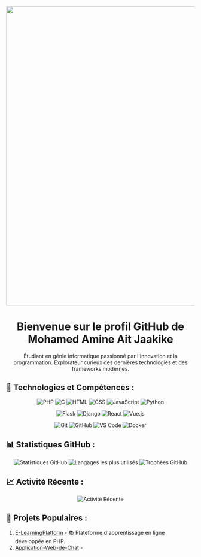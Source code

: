 <div align="center">
  <img src="[![196581060-0e3cc3d2-93e3-4108-82ea-920de5bcece4](https://github.com/MohamedAmineAitJaakike/MohamedAmineAitJaakike/assets/156606560/f69f7670-4c18-4caa-8688-b437f501186d)](https://www.bing.com/images/search?view=detailV2&ccid=iPHSLyi6&id=AF735998F56A3CE49305D9A352BB58C37F685C66&thid=OIP.iPHSLyi6GI1txFyroQkLiwAAAA&mediaurl=https%3a%2f%2fy.yarn.co%2f415151da-1a3f-465f-82ea-17c76a906f97_text.gif&cdnurl=https%3a%2f%2fth.bing.com%2fth%2fid%2fR.88f1d22f28ba188d6dc45caba1090b8b%3frik%3dZlxof8NYu1Kj2Q%26pid%3dImgRaw%26r%3d0&exph=226&expw=400&q=196581060-0e3cc3d2-93e3-4108-82ea-920de5bcece4.gif&simid=608007850479469199&FORM=IRPRST&ck=B93EA53BF58829D673E885819B3AC158&selectedIndex=3&itb=0)" width="800"/>
</div>

<div align="center">
  <h1>Bienvenue sur le profil GitHub de Mohamed Amine Ait Jaakike</h1>
  <p>Étudiant en génie informatique passionné par l'innovation et la programmation. Explorateur curieux des dernières technologies et des frameworks modernes.</p>
</div>

## 🚀 Technologies et Compétences :

<div align="center">
  <p>
    <img src="https://img.shields.io/badge/PHP-777BB4?style=for-the-badge&logo=php&logoColor=white" alt="PHP">
    <img src="https://img.shields.io/badge/C-00599C?style=for-the-badge&logo=c&logoColor=white" alt="C">
    <img src="https://img.shields.io/badge/HTML-239120?style=for-the-badge&logo=html5&logoColor=white" alt="HTML">
    <img src="https://img.shields.io/badge/CSS-1572B6?style=for-the-badge&logo=css3&logoColor=white" alt="CSS">
    <img src="https://img.shields.io/badge/JavaScript-F7DF1E?style=for-the-badge&logo=javascript&logoColor=black" alt="JavaScript">
    <img src="https://img.shields.io/badge/Python-3776AB?style=for-the-badge&logo=python&logoColor=white" alt="Python">
  </p>
  <p>
    <img src="https://img.shields.io/badge/Flask-000000?style=for-the-badge&logo=flask&logoColor=white" alt="Flask">
    <img src="https://img.shields.io/badge/Django-092E20?style=for-the-badge&logo=django&logoColor=white" alt="Django">
    <img src="https://img.shields.io/badge/React-61DAFB?style=for-the-badge&logo=react&logoColor=white" alt="React">
    <img src="https://img.shields.io/badge/Vue.js-4FC08D?style=for-the-badge&logo=vue.js&logoColor=white" alt="Vue.js">
  </p>
  <p>
    <img src="https://img.shields.io/badge/Git-F05032?style=for-the-badge&logo=git&logoColor=white" alt="Git">
    <img src="https://img.shields.io/badge/GitHub-181717?style=for-the-badge&logo=github&logoColor=white" alt="GitHub">
    <img src="https://img.shields.io/badge/VS_Code-007ACC?style=for-the-badge&logo=visual-studio-code&logoColor=white" alt="VS Code">
    <img src="https://img.shields.io/badge/Docker-2496ED?style=for-the-badge&logo=docker&logoColor=white" alt="Docker">
  </p>
</div>

## 📊 Statistiques GitHub :

<div align="center">
  <img src="https://github-readme-stats.vercel.app/api?username=MohamedAmineAitJaakike&show_icons=true&theme=radical" alt="Statistiques GitHub">
  <img src="https://github-readme-stats.vercel.app/api/top-langs/?username=MohamedAmineAitJaakike&layout=compact&theme=radical" alt="Langages les plus utilisés">
  <img src="https://github-profile-trophy.vercel.app/?username=MohamedAmineAitJaakike&theme=dracula" alt="Trophées GitHub">
</div>

## 📈 Activité Récente :

<div align="center">
  <img src="https://github-readme-stats.vercel.app/api/wakatime?username=MohamedAmineAitJaakike&theme=radical" alt="Activité Récente">
</div>

## 💼 Projets Populaires :

1. [E-LearningPlatform](lien_vers_e-learning_platform) - 📚 Plateforme d'apprentissage en ligne développée en PHP.
2. [Application-Web-de-Chat](lien_vers_application_web_de_chat) -
